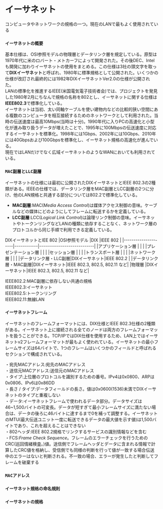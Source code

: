 # イーサネット
コンピュータやネットワークの規格の一つ。現在のLANで最もよく使用されている

### `イーサネットの概要`
基本仕様は、OSI参照モデルの物理層とデータリンク層を規定している。原型は1970年代に米のロバート・メトカーフによって開発された。その後DEC、Intelも開発に加わりイーサネットの使用をまとめる。この仕様は3社の頭文字を取って**DIXイーサネット**と呼ばれ、1980年に標準規格として公開された。いくつかの仕様が改訂され最終的には1982年DIXイーサネットVer2.0の仕様が公開された。  
LANの標準化を推進するIEEE(米国電気電子技術者会)では、プロジェクトを発見した1980年2月にちなんで規格の名称を802とし、イーサネットに関する仕様は**IEEE802.3**で標準化している。  
イーサネットは当初、太い同軸ケーブルを使い建物内などの比較的狭い空間にある複数のコンピュータを相互接続するためのネットワークとして利用された。当時の伝送速度は最高10Mbps(当時は十分)。1990年代に入りPCの高速化と小型化が進み取り扱うデータが増えたことで、1995年に100Mbpsの伝送速度に対応するイーサネットを標準化。1998年には1Gbps、2002年には10Gbps、2010年には40Gbpsおよび100Gbpsを標準化し、イーサネット規格の高速化が進んでいる。  
現在ではLANだけでなく広域イーサネットのようなWANにおいても利用されている。
### `MAC副層とLLC副層`
イーサネットの仕様には最初に公開されたDIXイーサネットとIEEE 802.3の2種類がある。IEEEの仕様では、データリンク層をMAC副層とLCC副層の2つに分け、他のLAN規格と共通する部分については802.2で標準化している。
- **MAC副層**:MAC(*Media Access Control*)は媒体アクセス制御の意味。ケーブルなどの媒体にどのようにしてフレームに転送するかを定義している。
- **LCC副層**:LCC(*Logical Link Control*)は論理リンク制御の意味。イーサネットやトークンリングなどLANの種類に依存することなく、ネットワーク層のプロトコルから同じ手順で利用できる定義している。  

DIXイーサネットとIEE 802
|OSI参照モデル          |DIX         |IEEE 802                    |
|---------------------|------------|----------------------------|
|アプリケーション層      |            |                            |
|プレゼンテーション層    |            |                            |
|セッション層           |            |                            |
|トランスポート層       |            |                             |
|ネットワーク層        |             |                             |
|データリンク層・LLC副層|DIXイーサネット|IEEE 802.2                   |
|データリンク層・MAC副層|DIXイーサネット|IEEE 802.3, 802.5, 802.11 など|
|物理層               |DIXイーサネット|IEEE 802.3, 802.5, 802.11 など|

IEEE802.2:MAC副層に依存しない共通の規格  
IEEE802.3:イーサネット  
IEEE802.5:トークンリング  
IEEE802.11:無線LAN  

### `イーサネットフレーム`
イーサネットのフレームフォーマットには、DIX仕様とIEEE 802.3仕様の2種類がある。イーサネット上に接続される全てのノードは両方のフレームフォーマットを扱うことができる。TCP/IPではDIX仕様を使用するため、LAN上ではイーサネットv2フレームフォーマットが最もよく使われている。イーサネットの最小フレームサイズは64バイトで、1つのフレームはいくつかのフィールドと呼ばれるセクションで構成されている。

・宛先MACアドレス:宛先のMACアドレス  
・送信元MACアドレス:送信元のMACアドレス  
・タイプ:上位層のプロトコルを識別するための番号。IPv4は0x0800、ARPは0x0806、IPv6は0x86DD  
・長さ / タイプ:データフィールドの長さ。値は0x0600(1536)未満でDIXイーサネットのタイプと重複しない  
・データ:イーサネットフレームで使われるデータ部分。データサイズは46\~1,500バイトの可変長。データが短すぎて最小フレームサイズに満たない場合は、データの後ろに46バイトに達するまで0を補って調整する。イーサネットのMTU(最大伝送ユニット一度に転送できるデータの最大値を示す値)は1,500バイトであり、これを超えることはできない  
・802ヘッダ:IEEE 802.2規格でリンクするサービスの識別情報などを含む  
・FCS:*Frame Check Sequence*。フレームのエラーチェックを行うためのCRC(巡回情緒検査。)値。送信側でフレームヘッダとデータに含まれる情報で計算したCRC値を格納し、受信側でも同様の判断を行って値が一致する場合伝送中のエラーはないと判断される。不一致の場合、エラーが発生したと判断してフレームを破棄する
### `MACアドレス`
### `イーサネット規格の命名規則`
### `イーサネットの規格`

